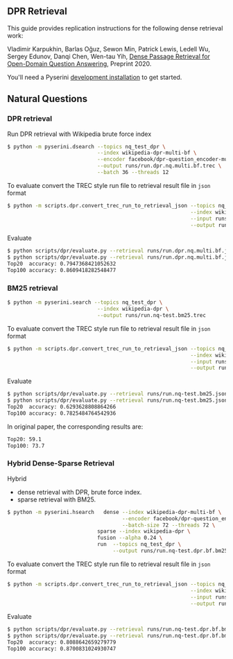 ## DPR Retrieval

This guide provides replication instructions for the following dense retrieval work:

Vladimir Karpukhin, Barlas Oğuz, Sewon Min, Patrick Lewis, Ledell Wu, Sergey Edunov, Danqi Chen, Wen-tau Yih, [Dense Passage Retrieval for Open-Domain Question Answering](https://arxiv.org/abs/2004.04906), Preprint 2020.

You'll need a Pyserini [development installation](https://github.com/castorini/pyserini#development-installation) to get started.


## Natural Questions
### DPR retrieval
Run DPR retrieval with Wikipedia brute force index

```bash
$ python -m pyserini.dsearch --topics nq_test_dpr \
                             --index wikipedia-dpr-multi-bf \
                             --encoder facebook/dpr-question_encoder-multiset-base \
                             --output runs/run.dpr.nq.multi.bf.trec \
                             --batch 36 --threads 12
```

To evaluate convert the TREC style run file to retrieval result file in `json` format
```bash
$ python -m scripts.dpr.convert_trec_run_to_retrieval_json --topics nq_test_dpr \
                                                           --index wikipedia-dpr \
                                                           --input runs/run.dpr.nq.multi.bf.trec \
                                                           --output runs/run.dpr.nq.multi.bf.json
```

Evaluate
```bash
$ python scripts/dpr/evaluate.py --retrieval runs/run.dpr.nq.multi.bf.json --topk 20
$ python scripts/dpr/evaluate.py --retrieval runs/run.dpr.nq.multi.bf.json --topk 100
Top20  accuracy: 0.7947368421052632
Top100 accuracy: 0.8609418282548477
```

### BM25 retrieval

```bash
$ python -m pyserini.search --topics nq_test_dpr \
                             --index wikipedia-dpr \
                             --output runs/run.nq-test.bm25.trec
```


To evaluate convert the TREC style run file to retrieval result file in `json` format
```bash
$ python -m scripts.dpr.convert_trec_run_to_retrieval_json --topics nq_test_dpr \
                                                           --index wikipedia-dpr \
                                                           --input runs/run.nq-test.bm25.trec \
                                                           --output runs/run.nq-test.bm25.json
```

Evaluate
```bash
$ python scripts/dpr/evaluate.py --retrieval runs/run.nq-test.bm25.json --topk 20
$ python scripts/dpr/evaluate.py --retrieval runs/run.nq-test.bm25.json --topk 100
Top20  accuracy: 0.6293628808864266
Top100 accuracy: 0.7825484764542936
```

In original paper, the corresponding results are:
```bash
Top20: 59.1
Top100: 73.7
```

### Hybrid Dense-Sparse Retrieval
Hybrid
- dense retrieval with DPR, brute force index.
- sparse retrieval with BM25.

```bash
$ python -m pyserini.hsearch   dense --index wikipedia-dpr-multi-bf \
                                     --encoder facebook/dpr-question_encoder-multiset-base \
                                     --batch-size 72 --threads 72 \
                             sparse --index wikipedia-dpr \
                             fusion --alpha 0.24 \
                             run  --topics nq_test_dpr \
                                  --output runs/run.nq-test.dpr.bf.bm25.trec 
```

To evaluate convert the TREC style run file to retrieval result file in `json` format
```bash
$ python -m scripts.dpr.convert_trec_run_to_retrieval_json --topics nq_test_dpr \
                                                           --index wikipedia-dpr \
                                                           --input runs/run.nq-test.dpr.bf.bm25.trec  \
                                                           --output runs/run.nq-test.dpr.bf.bm25.json
```
Evaluate
```bash
$ python scripts/dpr/evaluate.py --retrieval runs/run.nq-test.dpr.bf.bm25.json --topk 20
$ python scripts/dpr/evaluate.py --retrieval runs/run.nq-test.dpr.bf.bm25.json --topk 100
Top20  accuracy: 0.8088642659279779
Top100 accuracy: 0.8700831024930747
```
